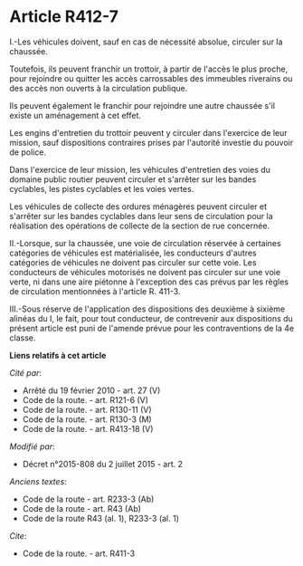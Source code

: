 # Article R412-7

I.-Les véhicules doivent, sauf en cas de nécessité absolue, circuler sur la chaussée. 

Toutefois, ils peuvent franchir un trottoir, à partir de l'accès le plus proche, pour rejoindre ou quitter les accès
carrossables des immeubles riverains ou des accès non ouverts à la circulation publique. 

Ils peuvent également le franchir pour rejoindre une autre chaussée s'il existe un aménagement à cet effet. 

Les engins d'entretien du trottoir peuvent y circuler dans l'exercice de leur mission, sauf dispositions contraires prises
par l'autorité investie du pouvoir de police. 

Dans l'exercice de leur mission, les véhicules d'entretien des voies du domaine public routier peuvent circuler et s'arrêter
sur les bandes cyclables, les pistes cyclables et les voies vertes. 

Les véhicules de collecte des ordures ménagères peuvent circuler et s'arrêter sur les bandes cyclables dans leur sens de
circulation pour la réalisation des opérations de collecte de la section de rue concernée. 

II.-Lorsque, sur la chaussée, une voie de circulation réservée à certaines catégories de véhicules est matérialisée, les
conducteurs d'autres catégories de véhicules ne doivent pas circuler sur cette voie. Les conducteurs de véhicules motorisés
ne doivent pas circuler sur une voie verte, ni dans une aire piétonne à l'exception des cas prévus par les règles de
circulation mentionnées à l'article R. 411-3. 

III.-Sous réserve de l'application des dispositions des deuxième à sixième alinéas du I, le fait, pour tout conducteur, de
contrevenir aux dispositions du présent article est puni de l'amende prévue pour les contraventions de la 4e classe.

**Liens relatifs à cet article**

_Cité par_:

  - Arrêté du 19 février 2010 - art. 27 (V)
  - Code de la route. - art. R121-6 (V)
  - Code de la route. - art. R130-11 (V)
  - Code de la route. - art. R130-3 (M)
  - Code de la route. - art. R413-18 (V)

_Modifié par_:

  - Décret n°2015-808 du 2 juillet 2015 - art. 2

_Anciens textes_:

  - Code de la route - art. R233-3 (Ab)
  - Code de la route - art. R43 (Ab)
  - Code de la route R43 (al. 1), R233-3 (al. 1)

_Cite_:

  - Code de la route. - art. R411-3
